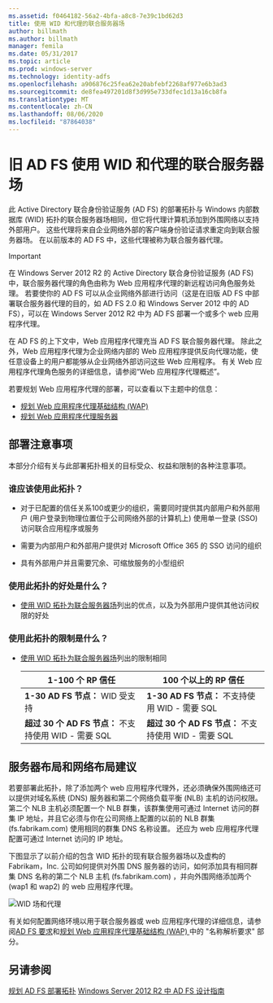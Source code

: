 ```yaml
---
ms.assetid: f0464182-56a2-4bfa-a8c8-7e39c1bd62d3
title: 使用 WID 和代理的联合服务器场
author: billmath
ms.author: billmath
manager: femila
ms.date: 05/31/2017
ms.topic: article
ms.prod: windows-server
ms.technology: identity-adfs
ms.openlocfilehash: a906876c25fea62e20abfebf2268af977e6b3ad3
ms.sourcegitcommit: de8fea497201d8f3d995e733dfec1d13a16cb8fa
ms.translationtype: MT
ms.contentlocale: zh-CN
ms.lasthandoff: 08/06/2020
ms.locfileid: "87864038"
---
```

# <a name="legacy-ad-fs-federation-server-farm-using-wid-and-proxies"></a>旧 AD FS 使用 WID 和代理的联合服务器场

此 Active Directory 联合身份验证服务 (AD FS) 的部署拓扑与 Windows 内部数据库 (WID) 拓扑的联合服务器场相同，但它将代理计算机添加到外围网络以支持外部用户。 这些代理将来自企业网络外部的客户端身份验证请求重定向到联合服务器场。 在以前版本的 AD FS 中，这些代理被称为联合服务器代理。

> [!IMPORTANT]
> 在 Windows Server 2012 R2 的 Active Directory 联合身份验证服务 (AD FS) 中，联合服务器代理的角色由称为 Web 应用程序代理的新远程访问角色服务处理。 若要使你的 AD FS 可以从企业网络外部进行访问（这是在旧版 AD FS 中部署联合服务器代理的目的，如 AD FS 2.0 和 Windows Server 2012 中的 AD FS），可以在 Windows Server 2012 R2 中为 AD FS 部署一个或多个 web 应用程序代理。
>
> 在 AD FS 的上下文中，Web 应用程序代理充当 AD FS 联合服务器代理。 除此之外，Web 应用程序代理为企业网络内部的 Web 应用程序提供反向代理功能，使任意设备上的用户都能够从企业网络外部访问这些 Web 应用程序。 有关 Web 应用程序代理角色服务的详细信息，请参阅“Web 应用程序代理概述”。
>
> 若要规划 Web 应用程序代理的部署，可以查看以下主题中的信息：
>
> - [规划 Web 应用程序代理基础结构 (WAP) ](/previous-versions/orphan-topics/ws.11/dn383648(v=ws.11))
> - [规划 Web 应用程序代理服务器](/previous-versions/orphan-topics/ws.11/dn383647(v=ws.11))

## <a name="deployment-considerations"></a>部署注意事项
本部分介绍有关与此部署拓扑相关的目标受众、权益和限制的各种注意事项。

### <a name="who-should-use-this-topology"></a>谁应该使用此拓扑？

- 对于已配置的信任关系100或更少的组织，需要同时提供其内部用户和外部用户 (用户登录到物理位置位于公司网络外部的计算机上) 使用单一登录 (SSO) 访问联合应用程序或服务

- 需要为内部用户和外部用户提供对 Microsoft Office 365 的 SSO 访问的组织

- 具有外部用户并且需要冗余、可缩放服务的小型组织

### <a name="what-are-the-benefits-of-using-this-topology"></a>使用此拓扑的好处是什么？

- [使用 WID 拓扑为联合服务器场](Federation-Server-Farm-Using-WID.md)列出的优点，以及为外部用户提供其他访问权限的好处

### <a name="what-are-the-limitations-of-using-this-topology"></a>使用此拓扑的限制是什么？

- [使用 WID 拓扑为联合服务器场](Federation-Server-Farm-Using-WID.md)列出的限制相同

    | 1-100 个 RP 信任 | 100 个以上的 RP 信任 |
    |--|--|
    | **1-30 AD FS 节点：** WID 受支持 | **1-30 AD FS 节点：** 不支持使用 WID - 需要 SQL |
    | **超过 30 个 AD FS 节点：** 不支持使用 WID - 需要 SQL | **超过 30 个 AD FS 节点：** 不支持使用 WID - 需要 SQL |

## <a name="server-placement-and-network-layout-recommendations"></a>服务器布局和网络布局建议
若要部署此拓扑，除了添加两个 web 应用程序代理外，还必须确保外围网络还可以提供对域名系统 (DNS) 服务器和第二个网络负载平衡 (NLB) 主机的访问权限。 第二个 NLB 主机必须配置一个 NLB 群集，该群集使用可通过 Internet 访问的群集 IP 地址，并且它必须与你在公司网络上配置的以前的 NLB 群集 (fs.fabrikam.com) 使用相同的群集 DNS 名称设置。 还应为 web 应用程序代理配置可通过 Internet 访问的 IP 地址。

下图显示了以前介绍的包含 WID 拓扑的现有联合服务器场以及虚构的 Fabrikam，Inc. 公司如何提供对外围 DNS 服务器的访问，如何添加具有相同群集 DNS 名称的第二个 NLB 主机 (fs.fabrikam.com) ，并向外围网络添加两个 (wap1 和 wap2) 的 web 应用程序代理。

![WID 场和代理](media/WIDFarmADFSBlue.gif)

有关如何配置网络环境以用于联合服务器或 web 应用程序代理的详细信息，请参阅[AD FS 要求](AD-FS-Requirements.md)和[规划 Web 应用程序代理基础结构 (WAP) ](/previous-versions/orphan-topics/ws.11/dn383648(v=ws.11))中的 "名称解析要求" 部分。

## <a name="see-also"></a>另请参阅
[规划 AD FS 部署拓扑](Plan-Your-AD-FS-Deployment-Topology.md) 
[Windows Server 2012 R2 中 AD FS 设计指南](AD-FS-Design-Guide-in-Windows-Server-2012-R2.md)

